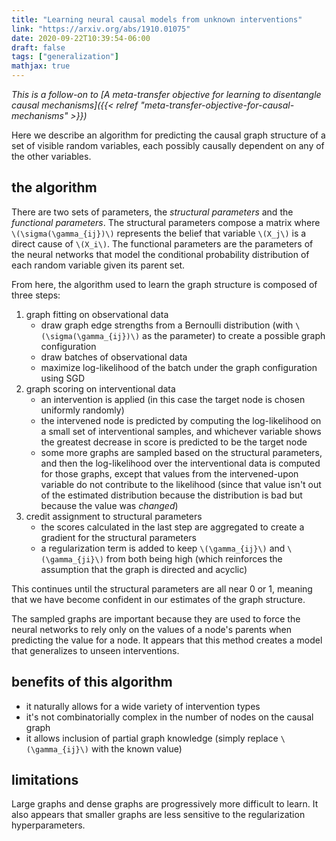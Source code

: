```yaml
---
title: "Learning neural causal models from unknown interventions"
link: "https://arxiv.org/abs/1910.01075"
date: 2020-09-22T10:39:54-06:00
draft: false
tags: ["generalization"]
mathjax: true
---
```


*This is a follow-on to [A meta-transfer objective for learning to disentangle causal mechanisms]({{< relref "meta-transfer-objective-for-causal-mechanisms" >}})*

Here we describe an algorithm for predicting the causal graph structure of a set of visible random variables, each possibly causally dependent on any of the other variables.

## the algorithm

There are two sets of parameters, the *structural parameters* and the *functional parameters*. The structural parameters compose a matrix where `\(\sigma(\gamma_{ij})\)` represents the belief that variable `\(X_j\)` is a direct cause of `\(X_i\)`. The functional parameters are the parameters of the neural networks that model the conditional probability distribution of each random variable given its parent set.

From here, the algorithm used to learn the graph structure is composed of three steps:

1. graph fitting on observational data
    - draw graph edge strengths from a Bernoulli distribution (with `\(\sigma(\gamma_{ij})\)` as the parameter) to create a possible graph configuration
    - draw batches of observational data
    - maximize log-likelihood of the batch under the graph configuration using SGD
1. graph scoring on interventional data
    - an intervention is applied (in this case the target node is chosen uniformly randomly)
    - the intervened node is predicted by computing the log-likelihood on a small set of interventional samples, and whichever variable shows the greatest decrease in score is predicted to be the target node
    - some more graphs are sampled based on the structural parameters, and then the log-likelihood over the interventional data is computed for those graphs, except that values from the intervened-upon variable do not contribute to the likelihood (since that value isn't out of the estimated distribution because the distribution is bad but because the value was *changed*)
1. credit assignment to structural parameters
    - the scores calculated in the last step are aggregated to create a gradient for the structural parameters
    - a regularization term is added to keep `\(\gamma_{ij}\)` and `\(\gamma_{ji}\)` from both being high (which reinforces the assumption that the graph is directed and acyclic)

This continues until the structural parameters are all near 0 or 1, meaning that we have become confident in our estimates of the graph structure.

The sampled graphs are important because they are used to force the neural networks to rely only on the values of a node's parents when predicting the value for a node. It appears that this method creates a model that generalizes to unseen interventions.

## benefits of this algorithm

- it naturally allows for a wide variety of intervention types
- it's not combinatorially complex in the number of nodes on the causal graph
- it allows inclusion of partial graph knowledge (simply replace `\(\gamma_{ij}\)` with the known value)

## limitations

Large graphs and dense graphs are progressively more difficult to learn. It also appears that smaller graphs are less sensitive to the regularization hyperparameters.
